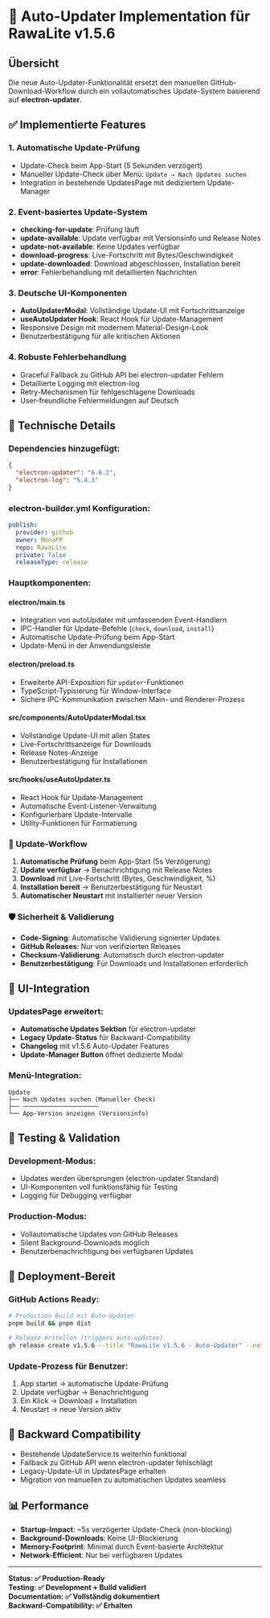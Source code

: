 # 🔄 Auto-Updater Implementation für RawaLite v1.5.6

## Übersicht

Die neue Auto-Updater-Funktionalität ersetzt den manuellen GitHub-Download-Workflow durch ein vollautomatisches Update-System basierend auf **electron-updater**.

## ✅ Implementierte Features

### 1. **Automatische Update-Prüfung**
- Update-Check beim App-Start (5 Sekunden verzögert)
- Manueller Update-Check über Menü: `Update → Nach Updates suchen`
- Integration in bestehende UpdatesPage mit dediziertem Update-Manager

### 2. **Event-basiertes Update-System**
- **checking-for-update**: Prüfung läuft
- **update-available**: Update verfügbar mit Versionsinfo und Release Notes
- **update-not-available**: Keine Updates verfügbar
- **download-progress**: Live-Fortschritt mit Bytes/Geschwindigkeit
- **update-downloaded**: Download abgeschlossen, Installation bereit
- **error**: Fehlerbehandlung mit detaillierten Nachrichten

### 3. **Deutsche UI-Komponenten**
- **AutoUpdaterModal**: Vollständige Update-UI mit Fortschrittsanzeige
- **useAutoUpdater Hook**: React Hook für Update-Management
- Responsive Design mit modernem Material-Design-Look
- Benutzerbestätigung für alle kritischen Aktionen

### 4. **Robuste Fehlerbehandlung**
- Graceful Fallback zu GitHub API bei electron-updater Fehlern
- Detaillierte Logging mit electron-log
- Retry-Mechanismen für fehlgeschlagene Downloads
- User-freundliche Fehlermeldungen auf Deutsch

## 🔧 Technische Details

### Dependencies hinzugefügt:
```json
{
  "electron-updater": "6.6.2",
  "electron-log": "5.4.3"
}
```

### electron-builder.yml Konfiguration:
```yaml
publish:
  provider: github
  owner: MonaFP
  repo: RawaLite
  private: false
  releaseType: release
```

### Hauptkomponenten:

#### **electron/main.ts**
- Integration von autoUpdater mit umfassenden Event-Handlern
- IPC-Handler für Update-Befehle (`check`, `download`, `install`)
- Automatische Update-Prüfung beim App-Start
- Update-Menü in der Anwendungsleiste

#### **electron/preload.ts**
- Erweiterte API-Exposition für `updater`-Funktionen
- TypeScript-Typisierung für Window-Interface
- Sichere IPC-Kommunikation zwischen Main- und Renderer-Prozess

#### **src/components/AutoUpdaterModal.tsx**
- Vollständige Update-UI mit allen States
- Live-Fortschrittsanzeige für Downloads
- Release Notes-Anzeige
- Benutzerbestätigung für Installationen

#### **src/hooks/useAutoUpdater.ts**
- React Hook für Update-Management
- Automatische Event-Listener-Verwaltung
- Konfigurierbare Update-Intervalle
- Utility-Funktionen für Formatierung

### 🔄 Update-Workflow

1. **Automatische Prüfung** beim App-Start (5s Verzögerung)
2. **Update verfügbar** → Benachrichtigung mit Release Notes
3. **Download** mit Live-Fortschritt (Bytes, Geschwindigkeit, %)
4. **Installation bereit** → Benutzerbestätigung für Neustart
5. **Automatischer Neustart** mit installierter neuer Version

### 🛡️ Sicherheit & Validierung

- **Code-Signing**: Automatische Validierung signierter Updates
- **GitHub Releases**: Nur von verifizierten Releases
- **Checksum-Validierung**: Automatisch durch electron-updater
- **Benutzerbestätigung**: Für Downloads und Installationen erforderlich

## 📱 UI-Integration

### UpdatesPage erweitert:
- **Automatische Updates Sektion** für electron-updater
- **Legacy Update-Status** für Backward-Compatibility
- **Changelog** mit v1.5.6 Auto-Updater Features
- **Update-Manager Button** öffnet dedizierte Modal

### Menü-Integration:
```
Update
├── Nach Updates suchen (Manueller Check)
├── ─────────────────────
└── App-Version anzeigen (Versionsinfo)
```

## 🧪 Testing & Validation

### Development-Modus:
- Updates werden übersprungen (electron-updater Standard)
- UI-Komponenten voll funktionsfähig für Testing
- Logging für Debugging verfügbar

### Production-Modus:
- Vollautomatische Updates von GitHub Releases
- Silent Background-Downloads möglich
- Benutzerbenachrichtigung bei verfügbaren Updates

## 🚀 Deployment-Bereit

### GitHub Actions Ready:
```bash
# Production Build mit Auto-Updater
pnpm build && pnpm dist

# Release erstellen (triggers auto-updates)
gh release create v1.5.6 --title "RawaLite v1.5.6 - Auto-Updater" --notes "Vollautomatisches Update-System implementiert"
```

### Update-Prozess für Benutzer:
1. App startet → automatische Update-Prüfung
2. Update verfügbar → Benachrichtigung
3. Ein Klick → Download + Installation
4. Neustart → neue Version aktiv

## 🔗 Backward Compatibility

- Bestehende UpdateService.ts weiterhin funktional
- Fallback zu GitHub API wenn electron-updater fehlschlägt
- Legacy-Update-UI in UpdatesPage erhalten
- Migration von manuellen zu automatischen Updates seamless

## 📊 Performance

- **Startup-Impact**: ~5s verzögerter Update-Check (non-blocking)
- **Background-Downloads**: Keine UI-Blockierung
- **Memory-Footprint**: Minimal durch Event-basierte Architektur
- **Network-Efficient**: Nur bei verfügbaren Updates

---

**Status: ✅ Production-Ready**  
**Testing: ✅ Development + Build validiert**  
**Documentation: ✅ Vollständig dokumentiert**  
**Backward-Compatibility: ✅ Erhalten**